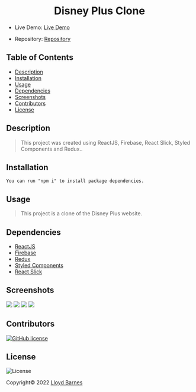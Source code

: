 <div align="center">

# Disney Plus Clone

</div>

- Live Demo: [Live Demo](https://disneyplus-clone-95352.web.app/)

- Repository: [Repository](https://github.com/lbarnes86/disneyplus-clone)

## Table of Contents

- [Description](#description)
- [Installation](#installation)
- [Usage](#usage)
- [Dependencies](#dependencies)
- [Screenshots](#screenshots)
- [Contributors](#contributors)
- [License](#license)

## Description

>This project was created using ReactJS, Firebase, React Slick, Styled Components and Redux..

## Installation

```
You can run "npm i" to install package dependencies.

```

## Usage

>This project is a clone of the Disney Plus website.

## Dependencies

- [ReactJS](https://reactjs.org/)
- [Firebase](https://firebase.google.com/)
- [Redux](https://redux.js.org/) 
- [Styled Components](https://styled-components.com/)  
- [React Slick](https://react-slick.neostack.com/) 

## Screenshots

<img src="https://user-images.githubusercontent.com/70309736/140637502-5d13110a-1243-4ac0-8673-2c4315935a72.png">

<img src="https://user-images.githubusercontent.com/70309736/140637504-aee7547a-c46d-413d-9303-8fb59dce59e0.png">

<img src="https://user-images.githubusercontent.com/70309736/140637505-5abe7442-3cfd-4de9-bb1b-3373f7a7fde1.png">

<img src="https://user-images.githubusercontent.com/70309736/140637507-5755c1d2-2f17-42c0-9157-832154bdebe6.png">


## Contributors

[![GitHub license](https://img.shields.io/badge/Made%20by-Lloyd%20Barnes-ab8c9b?style=flat&logo=github)](https://github.com/lbarnes86)

## License

![License](https://img.shields.io/badge/license-MIT-green")


Copyright© 2022 [Lloyd Barnes](https://lbarnes86.github.io/react-portfolio/)